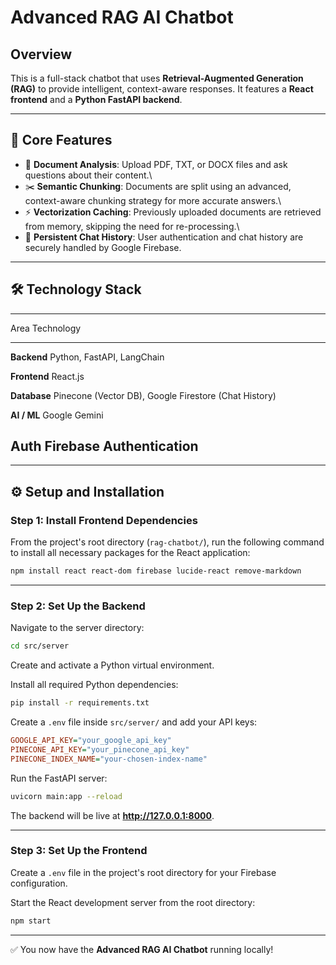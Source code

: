 # Advanced RAG AI Chatbot

## Overview

This is a full-stack chatbot that uses **Retrieval-Augmented Generation
(RAG)** to provide intelligent, context-aware responses. It features a
**React frontend** and a **Python FastAPI backend**.

------------------------------------------------------------------------

## 🚀 Core Features

-   📄 **Document Analysis**: Upload PDF, TXT, or DOCX files and ask
    questions about their content.\
-   ✂️ **Semantic Chunking**: Documents are split using an advanced,
    context-aware chunking strategy for more accurate answers.\
-   ⚡ **Vectorization Caching**: Previously uploaded documents are
    retrieved from memory, skipping the need for re-processing.\
-   💬 **Persistent Chat History**: User authentication and chat history
    are securely handled by Google Firebase.

------------------------------------------------------------------------

## 🛠 Technology Stack

  -----------------------------------------------------------------------
  Area                                    Technology
  --------------------------------------- -------------------------------
  **Backend**                             Python, FastAPI, LangChain

  **Frontend**                            React.js

  **Database**                            Pinecone (Vector DB), Google
                                          Firestore (Chat History)

  **AI / ML**                             Google Gemini

  **Auth**                                Firebase Authentication
  -----------------------------------------------------------------------

------------------------------------------------------------------------

## ⚙️ Setup and Installation

### Step 1: Install Frontend Dependencies

From the project's root directory (`rag-chatbot/`), run the following
command to install all necessary packages for the React application:

``` bash
npm install react react-dom firebase lucide-react remove-markdown
```

------------------------------------------------------------------------

### Step 2: Set Up the Backend

Navigate to the server directory:

``` bash
cd src/server
```

Create and activate a Python virtual environment.

Install all required Python dependencies:

``` bash
pip install -r requirements.txt
```

Create a `.env` file inside `src/server/` and add your API keys:

``` ini
GOOGLE_API_KEY="your_google_api_key"
PINECONE_API_KEY="your_pinecone_api_key"
PINECONE_INDEX_NAME="your-chosen-index-name"
```

Run the FastAPI server:

``` bash
uvicorn main:app --reload
```

The backend will be live at **http://127.0.0.1:8000**.

------------------------------------------------------------------------

### Step 3: Set Up the Frontend

Create a `.env` file in the project's root directory for your Firebase
configuration.

Start the React development server from the root directory:

``` bash
npm start
```

------------------------------------------------------------------------

✅ You now have the **Advanced RAG AI Chatbot** running locally!
